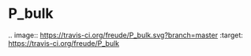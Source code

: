 # P_bulk

.. image:: https://travis-ci.org/freude/P_bulk.svg?branch=master
        :target: https://travis-ci.org/freude/P_bulk
